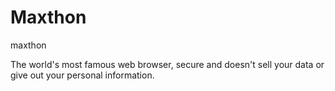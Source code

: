 # Maxthon
maxthon

The world's most famous web browser, secure and doesn't sell your data or give out your personal information.
